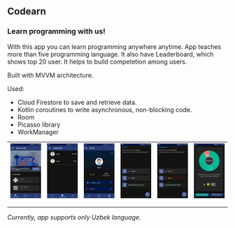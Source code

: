 ## Codearn

### Learn programming with us!

With this app you can learn programming anywhere anytime. App teaches more than five programming language. It also have Leaderboard, which shows top 20 user. It helps to build competetion among users.

Built with MVVM architecture.

Used:
- Cloud Firestore to save and retrieve data.
- Kotlin coroutines to write asynchronous, non-blocking code.
- Room
- Picasso library
- WorkManager

| ![Screenshot 1](screenshots/screenshot1.jpg) | ![Screenshot 2](screenshots/screenshot2.jpg) | ![Screenshot 3](screenshots/screenshot3.jpg) | ![Screenshot 4](screenshots/screenshot4.jpg) | ![Screenshot 5](screenshots/screenshot5.jpg) | ![Screenshot 6](screenshots/screenshot6.jpg)
| --------------------------- | ------------------------- | ------------------------- | ------------------------- | ------------------------- | ------------------------- |

---------------------

*Currently, app supports only Uzbek language.*
